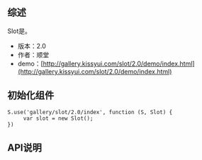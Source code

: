 ## 综述

Slot是。

* 版本：2.0
* 作者：顺堂
* demo：[http://gallery.kissyui.com/slot/2.0/demo/index.html](http://gallery.kissyui.com/slot/2.0/demo/index.html)

## 初始化组件

    S.use('gallery/slot/2.0/index', function (S, Slot) {
         var slot = new Slot();
    })

## API说明
